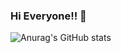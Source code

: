### Hi Everyone!! 👋

<!--
**Jastes/Jastes** is a ✨ _special_ ✨ repository because its `README.md` (this file) appears on your GitHub profile.
![header](https://capsule-render.vercel.app/api?type=slice)
Here are some ideas to get you started:

- 🔭 I’m currently working on ...
- 🌱 I’m currently learning System Security
- 👯 I’m looking to collaborate on ...
- 🤔 I’m looking for help with ...
- 💬 Ask me about ...
- 📫 How to reach me: ...
- 😄 Pronouns: ...
- ⚡ Fun fact: ...
-->

![Anurag's GitHub stats](https://github-readme-stats.vercel.app/api?username=Jastes&count_private=true&show_icons=true&theme=radical)
<!--[![solved.ac tier](http://mazassumnida.wtf/api/generate_badge?boj=hompens4)](https://solved.ac/kinetic27)-->

<!-- ![hyp3rflow's solved.ac stats](https://github-readme-solvedac.hyp3rflow.vercel.app/api/?handle=hompens4)-->

  
<!-- [![Readme Card](https://github-readme-stats.vercel.app/api/pin/?username=Jastes&repo=github-readme-stats)](https://github.com/anuraghazra/github-readme-stats) 저장소 표시 핀-->
  
<!-- [![Hits](https://hits.seeyoufarm.com/api/count/incr/badge.svg?url=https%3A%2F%2Fgithub.com%2FJastes&count_bg=%2379C83D&title_bg=%23555555&icon=&icon_color=%23E7E7E7&title=hits&edge_flat=false)](https://hits.seeyoufarm.com) -->

<!-- <figure><embed src="https://wakatime.com/share/@c3603c41-a9d3-4d69-88d2-ee9e915be867/cf422cc7-94cc-4205-b6d1-206a8b1d5db2.svg"></embed></figure> -->
